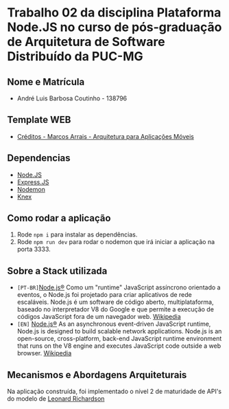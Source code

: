 # Trabalho 02 da disciplina Plataforma Node.JS no curso de pós-graduação de Arquitetura de Software Distribuído da PUC-MG

## Nome e Matrícula

- André Luis Barbosa Coutinho - 138796

## Template WEB

- [Créditos - Marcos Arrais - Arquitetura para Aplicações Móveis](https://pucminas.instructure.com/courses/86580/files?preview=6237158)

## Dependencias

- [Node.JS](https://nodejs.org/en/)
- [Express.JS](https://expressjs.com/pt-br/)
- [Nodemon](https://nodemon.io/)
- [Knex](https://knexjs.org/)

## Como rodar a aplicação

1. Rode `npm i` para instalar as dependências.
2. Rode `npm run dev` para rodar o nodemon que irá iniciar a aplicação na porta 3333.

## Sobre a Stack utilizada

- `[PT-BR]`[Node.js®](https://nodejs.org/en/about/)
  Como um "runtime" JavaScript assíncrono orientado a eventos, o Node.js foi projetado para criar aplicativos de rede escaláveis.
  Node.js é um software de código aberto, multiplataforma, baseado no interpretador V8 do Google e que permite a execução de códigos JavaScript fora de um navegador web. [Wikipedia](https://pt.wikipedia.org/wiki/Node.js)
- `[EN]` [Node.js®](https://nodejs.org/en/about/)
  As an asynchronous event-driven JavaScript runtime, Node.js is designed to build scalable network applications.
  Node.js is an open-source, cross-platform, back-end JavaScript runtime environment that runs on the V8 engine and executes JavaScript code outside a web browser. [Wikipedia](https://en.wikipedia.org/wiki/Node.js)

## Mecanismos e Abordagens Arquiteturais

Na aplicação construída, foi implementado  o nível 2 de maturidade de API's do modelo de [Leonard Richardson](https://en.wikipedia.org/wiki/Richardson_Maturity_Model)
